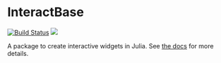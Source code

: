 # InteractBase

[![Build Status](https://travis-ci.org/piever/InteractBase.jl.svg?branch=master)](https://travis-ci.org/piever/InteractBase.jl)
[![](https://img.shields.io/badge/docs-latest-blue.svg)](https://piever.github.io/InteractBase.jl/latest/)

A package to create interactive widgets in Julia. See [the docs](https://piever.github.io/InteractBase.jl/latest/) for more details.
